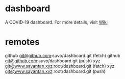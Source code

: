 # dashboard
A COVID-19 dashboard.
For more details, visit [Wiki](https://www.sayantan.xyz/root/dashboard/-/wikis/home)

# remotes
github  git@github.com:suvo/dashboard.git (fetch)
github  git@github.com:suvo/dashboard.git (push)
xyz     git@www.sayantan.xyz:root/dashboard.git (fetch)
xyz     git@www.sayantan.xyz:root/dashboard.git (push)

